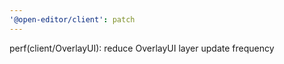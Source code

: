 ```yaml
---
'@open-editor/client': patch
---
```


perf(client/OverlayUI): reduce OverlayUI layer update frequency
